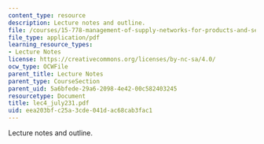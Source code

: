 ```yaml
---
content_type: resource
description: Lecture notes and outline.
file: /courses/15-778-management-of-supply-networks-for-products-and-services-summer-2004/eea203bfc25a3cde041dac68cab3fac1_lec4_july231.pdf
file_type: application/pdf
learning_resource_types:
- Lecture Notes
license: https://creativecommons.org/licenses/by-nc-sa/4.0/
ocw_type: OCWFile
parent_title: Lecture Notes
parent_type: CourseSection
parent_uid: 5a6bfede-29a6-2098-4e42-00c582403245
resourcetype: Document
title: lec4_july231.pdf
uid: eea203bf-c25a-3cde-041d-ac68cab3fac1
---
```

Lecture notes and outline.